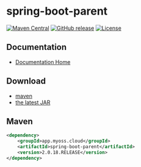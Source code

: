 # spring-boot-parent

[![Maven Central](https://img.shields.io/maven-central/v/app.myoss.cloud/spring-boot-parent.svg)](https://maven-badges.herokuapp.com/maven-central/app.myoss.cloud/spring-boot-parent/)
[![GitHub release](https://img.shields.io/github/release/myoss-cloud/spring-boot-parent.svg)](https://github.com/myoss-cloud/spring-boot-parent/releases)
[![License](https://img.shields.io/badge/license-Apache%202-4EB1BA.svg)](https://www.apache.org/licenses/LICENSE-2.0.html)

## Documentation

- [Documentation Home](https://github.com/myoss-cloud/spring-boot-parent/wiki)

## Download

- [maven][1]
- [the latest JAR][2]  

[1]: http://repo1.maven.org/maven2/app/myoss/cloud/spring-boot-parent/  
[2]: https://search.maven.org/remote_content?g=app.myoss.cloud&a=spring-boot-parent&v=LATEST

## Maven

```xml
<dependency>
    <groupId>app.myoss.cloud</groupId>
    <artifactId>spring-boot-parent</artifactId>
    <version>2.0.18.RELEASE</version>
</dependency>
```
